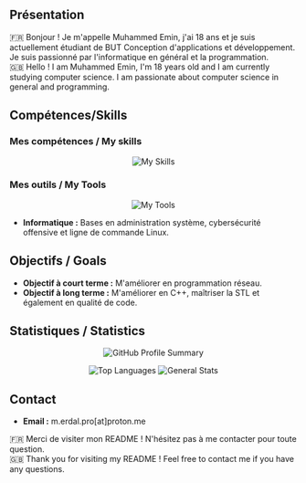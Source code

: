 ## Présentation

🇫🇷 Bonjour ! Je m'appelle Muhammed Emin, j'ai 18 ans et je suis actuellement étudiant de BUT Conception d'applications et développement. Je suis passionné par l'informatique en général et la programmation.
\
🇬🇧 Hello ! I am Muhammed Emin, I'm 18 years old and I am currently studying computer science. I am passionate about computer science in general and programming.

## Compétences/Skills

### Mes compétences / My skills

<p align="center">
  <img src="https://skillicons.dev/icons?i=html,js,css,c,cs,dotnet,java,cpp,php,bash,sqlite" alt="My Skills">
</p>

### Mes outils / My Tools

<p align="center">
  <img src="https://skillicons.dev/icons?i=debian,cmake,git,idea,neovim,raspberrypi" alt="My Tools">
</p>

- **Informatique :** Bases en administration système, cybersécurité offensive et ligne de commande Linux.
  
## Objectifs / Goals
- **Objectif à court terme :** M'améliorer en programmation réseau.
- **Objectif à long terme :** M'améliorer en C++, maîtriser la STL et également en qualité de code.

## Statistiques / Statistics

<p align="center">
  <img src="http://github-profile-summary-cards.vercel.app/api/cards/profile-details?username=ygr671&theme=2077" alt="GitHub Profile Summary"/>
</p>

<p align="center">
  <img src="http://github-profile-summary-cards.vercel.app/api/cards/repos-per-language?username=ygr671&theme=2077" alt="Top Languages"/>
  <img src="http://github-profile-summary-cards.vercel.app/api/cards/stats?username=ygr671&theme=2077" alt="General Stats"/>
</p>

## Contact

- **Email :** m.erdal.pro[at]proton.me

🇫🇷  Merci de visiter mon README ! N'hésitez pas à me contacter pour toute question.
\
🇬🇧  Thank you for visiting my README ! Feel free to contact me if you have any questions.

